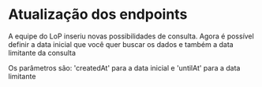 # Atualização dos endpoints

A equipe do LoP inseriu novas possibilidades de consulta.
Agora é possível definir a data inicial que você quer buscar os dados e também a data limitante da consulta

Os parâmetros são: 'createdAt' para a data inicial e 'untilAt' para a data limitante
